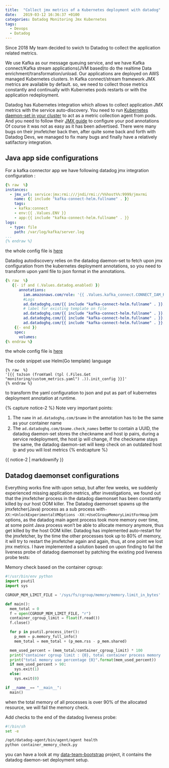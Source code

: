 ```yaml
---
title:  "Collect jmx metrics of a Kubernetes deployment with datadog"
date:   2019-03-12 16:36:37 +0100
categories: Datadog Monitoring Jmx Kubernetes
tags:
  - Devops
  - Datadog
---
```

Since 2018 My team decided to swich to Datadog to collect the application related metrics. 

We use Kafka as our message queuing service, and we have Kafka connect/Kafka stream applications(JVM based)to do the realtime Data enrichment/transformation/unload. Our applications are deployed on AWS managed Kubernetes clusters. In Kafka connect/stream framework JMX metrics are available by default. so, we need to collect those metrics constantly and continually with Kubernetes pods restarts or with the application redeployment.

Datadog has Kubernetes integration which allows to collect application JMX metrics with the service auto-discovery. You need to run [Kubernetes daemon-set in your cluster](https://docs.datadoghq.com/agent/kubernetes) to act as a metric collection agent from pods. And you need to follow their [JMX guide](https://docs.datadoghq.com/integrations/java) to configure your pod annotations  Of course it was not as easy as it has been advertised. There were many bugs on their jmxfetcher back then, after quite some back and forth with Datadog Devs, we managed to fix many bugs and finally have a relatively satifactory integration.

## Java app side configurations
For a kafka connector app we have following datadog jmx integration configuration :
```yaml
{% raw  %}
instances:
  - jmx_url: service:jmx:rmi:///jndi/rmi://%%host%%:9999/jmxrmi
    name: {{ include "kafka-connect-helm.fullname" . }}
    tags:
    - kafka:connect
    - env:{{ .Values.ENV }}
    - app:{{ include "kafka-connect-helm.fullname" . }}
logs:
  - type: file
    path: /var/log/kafka/server.log
...
{% endraw %}
```

the whole config file is [here](https://github.com/mrmuggymuggy/kafka-connect-s3offload/blob/master/kafka-connect-helm/monitoring/custom_metrics.yaml)

Datadog autodiscovery relies on the datadog daemon-set to fetch upon jmx configuration from the kubernetes deployment annotations, so you need to transform upon yaml file to json format in the annotations.

```yaml
{% raw  %}
   {{- if and (.Values.datadog.enabled) }}
      annotations:
        iam.amazonaws.com/role: '{{ .Values.kafka_connect.CONNECT_IAM_ROLE }}'
        #Logs
        ad.datadoghq.com/{{ include "kafka-connect-helm.fullname" . }}.logs: '{{ toJson (fromYaml (tpl (.Files.Get "monitoring/custom_metrics.yaml") .)).logs }}'
        # label for existing template on file
        ad.datadoghq.com/{{ include "kafka-connect-helm.fullname" . }}.check_names: '["{{ include "kafka-connect-helm.fullname" . }}-{{- uuidv4 | trunc 5 -}}"]'  # becomes instance tag in datadog
        ad.datadoghq.com/{{ include "kafka-connect-helm.fullname" . }}.init_configs: '[{{ toJson (fromYaml (tpl (.Files.Get "monitoring/custom_metrics.yaml") .)).init_config }}]'
        ad.datadoghq.com/{{ include "kafka-connect-helm.fullname" . }}.instances: '{{ toJson (fromYaml (tpl (.Files.Get "monitoring/custom_metrics.yaml") .)).instances }}'
    {{- end }}
    spec:
      volumes:
{% endraw %}
```
the whole config file is [here](https://github.com//mrmuggymuggy/kafka-connect-s3offload/blob/master/kafka-connect-helm/templates/deployment.yaml)

The code snippet use Helm(Go template) language
```jinja
{% raw  %}
'[{{ toJson (fromYaml (tpl (.Files.Get "monitoring/custom_metrics.yaml") .)).init_config }}]'
{% endraw %}
``` 
to transform the yaml configuration to json and put as part of kubernetes deployment annotation at runtime.

{% capture notice-2 %}
Note very important points:
1. The `name` in `ad.datadoghq.com/$name` in the annotation has to be the same as your container name
2. The `ad.datadoghq.com/$name.check_names` better to contain a UUID, the datadog daemon-set stores the checkname and host ip pairs, during a service redeployment, the host ip will change, if the checkname stays the same, the datadog daemon-set will keep check on an outdated host ip and you will lost metrics
{% endcapture %}
<div class="notice">{{ notice-2 | markdownify }}</div>

## Datadog daemonset configurations

Everything works fine with upon setup, but after few weeks, we suddenly experienced missing application metrics, after investigations, we found out that the jmxfetcher process in the datadog daemonset has been constantly killed by our host OOM killer. The Datadog daemonset spawns up the jmxfetcher(Java) process as a sub process with`-XX:+UnlockExperimentalVMOptions -XX:+UseCGroupMemoryLimitForHeap` jvm options, as the datadog main agent process took more memory over time, at some point Java process won’t be able to allocate memory anymore, thus get killed by the host OOM killer. Datadog has implemented auto-restart for the jmxfetcher, by the time the other processes took up to 80% of memory, it will try to restart the jmxfetcher again and again, thus, at one point we lost jmx metrics. I have implemented a solution based on upon finding to fail the liveness probe of datadog daemonset by patching the existing pod liveness probe tests:

Memory check based on the container cgroup:
```python
#!/usr/bin/env python
import psutil
import sys

CGROUP_MEM_LIMIT_FILE = '/sys/fs/cgroup/memory/memory.limit_in_bytes'

def main():
  mem_total = 0
  f = open(CGROUP_MEM_LIMIT_FILE, "r")
  container_cgroup_limit = float(f.read())
  f.close()

  for p in psutil.process_iter(): 
    p_mem = p.memory_full_info()
    mem_total = mem_total + (p_mem.rss - p_mem.shared)

  mem_used_percent = (mem_total/container_cgroup_limit) * 100
  print("container cgroup limit : {0}, total container process memory : {1}".format(container_cgroup_limit, mem_total))
  print("total memory use percentage {0}".format(mem_used_percent))
  if mem_used_percent > 90:
    sys.exit(1)
  else:
    sys.exit(0)

if __name__== "__main__":
  main()
```
when the total memory of all processes is over 90% of the allocated resource, we will fail the memory check.

Add checks to the end of the datadog liveness probe:
```bash
#!/bin/sh
set -e

/opt/datadog-agent/bin/agent/agent health
python container_memory_check.py
```
you can have a look at my [data-team-bootstrap](https://github.com/mrmuggymuggy/data-team-bootstrap) project, it contains the datadog daemon-set deployment setup.